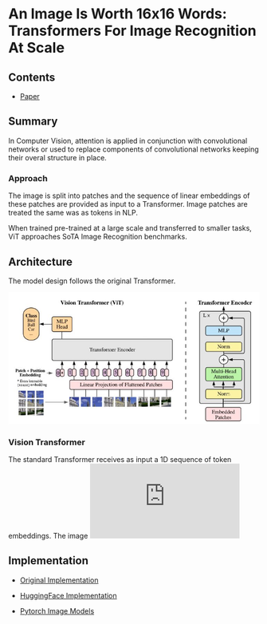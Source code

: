 # An Image Is Worth 16x16 Words: Transformers For Image Recognition At Scale

## Contents

* [Paper](Paper.pdf)


## Summary 

In Computer Vision, attention is applied in conjunction with convolutional networks or used to replace components of convolutional networks keeping their overal structure in place.

### Approach

The image is split into patches and the sequence of linear embeddings of these patches are provided as input to a Transformer. Image patches are treated the same was as tokens in NLP. 

When trained pre-trained at a large scale and transferred to smaller tasks, ViT approaches SoTA Image Recognition benchmarks.

## Architecture

The model design follows the original Transformer.

![Layout](assets/Architecture.jpg)

### Vision Transformer

The standard Transformer receives as input a 1D sequence of token embeddings. The image ![image](https://latex.codecogs.com/pdf.latex?%5Cbg_white%20x%20%5Cin%20%5Cmathbb%7BR%7D%5E%7BH%20%5Ctimes%20W%20%5Ctimes%20C%7D) 




## Implementation

* [Original Implementation](https://github.com/google-research/vision_transformer)

* [HuggingFace Implementation](https://github.com/huggingface/transformers)

* [Pytorch Image Models](https://github.com/rwightman/pytorch-image-models/blob/master/timm/models/vision_transformer.py)
